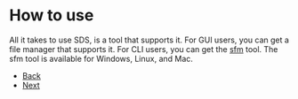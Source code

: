 # How to use

All it takes to use SDS, is a tool that supports it. For GUI users, you can get a file manager that
supports it. For CLI users, you can get the [sfm](https://github.com/qamarian-sds/sfm) tool. The sfm
tool is available for Windows, Linux, and Mac.

* [Back](https://github.com/qamarian-sds/sds)
* [Next](https://github.com/qamarian-sds/sds/blob/master/SDSForDev.md)
